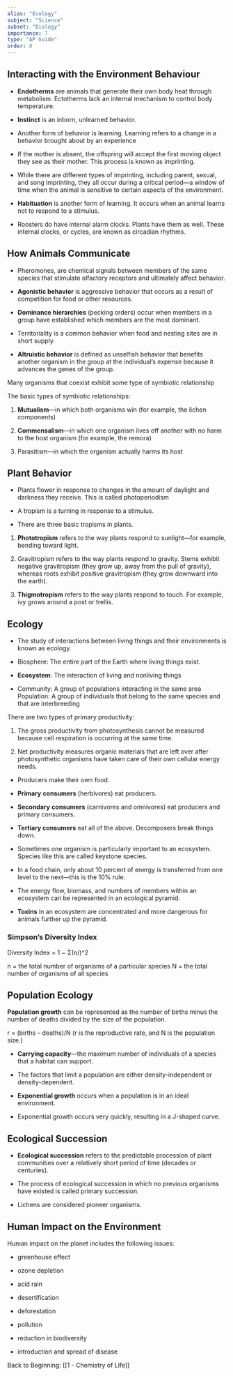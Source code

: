 ```yaml
---
alias: "Ecology"
subject: "Science"
subset: "Biology"
importance: 7
type: "AP Guide"
order: 8
---
```


## Interacting with the Environment Behaviour

- **Endotherms** are animals that generate their own body heat through metabolism. Ectotherms lack an internal mechanism to control body temperature.
    
- **Instinct** is an inborn, unlearned behavior.
    
- Another form of behavior is learning. Learning refers to a change in a behavior brought about by an experience
    
- If the mother is absent, the offspring will accept the first moving object they see as their mother. This process is known as imprinting.
    
- While there are different types of imprinting, including parent, sexual, and song imprinting, they all occur during a critical period—a window of time when the animal is sensitive to certain aspects of the environment.
    
- **Habituation** is another form of learning. It occurs when an animal learns not to respond to a stimulus.
    
- Roosters do have internal alarm clocks. Plants have them as well. These internal clocks, or cycles, are known as circadian rhythms.
    

## How Animals Communicate

- Pheromones, are chemical signals between members of the same species that stimulate olfactory receptors and ultimately affect behavior.
    
- **Agonistic behavior** is aggressive behavior that occurs as a result of competition for food or other resources.
    
- **Dominance hierarchies** (pecking orders) occur when members in a group have established which members are the most dominant.
    
- Territoriality is a common behavior when food and nesting sites are in short supply.
    
- **Altruistic behavior** is defined as unselfish behavior that benefits another organism in the group at the individual’s expense because it advances the genes of the group.
    

Many organisms that coexist exhibit some type of symbiotic relationship

The basic types of symbiotic relationships:

1. **Mutualism**—in which both organisms win (for example, the lichen components)
    
2. **Commensalism**—in which one organism lives off another with no harm to the host organism (for example, the remora)
    
3. Parasitism—in which the organism actually harms its host
    

## Plant Behavior

- Plants flower in response to changes in the amount of daylight and darkness they receive. This is called photoperiodism
    
- A tropism is a turning in response to a stimulus.
    
- There are three basic tropisms in plants.
    

1. **Phototropism** refers to the way plants respond to sunlight—for example, bending toward light.
    
2. Gravitropism refers to the way plants respond to gravity. Stems exhibit negative gravitropism (they grow up, away from the pull of gravity), whereas roots exhibit positive gravitropism (they grow downward into the earth).
    
3. **Thigmotropism** refers to the way plants respond to touch. For example, ivy grows around a post or trellis.
    

## Ecology

- The study of interactions between living things and their environments is known as ecology.
    
- Biosphere: The entire part of the Earth where living things exist.
    
- **Ecosystem**: The interaction of living and nonliving things
    
- Community: A group of populations interacting in the same area Population: A group of individuals that belong to the same species and that are interbreeding
    

There are two types of primary productivity:

1. The gross productivity from photosynthesis cannot be measured because cell respiration is occurring at the same time.
    
2. Net productivity measures organic materials that are left over after photosynthetic organisms have taken care of their own cellular energy needs.
    

- Producers make their own food.
    
- **Primary** **consumers** (herbivores) eat producers.
    
- **Secondary** **consumers** (carnivores and omnivores) eat producers and primary consumers.
    
- **Tertiary consumers** eat all of the above. Decomposers break things down.
    
- Sometimes one organism is particularly important to an ecosystem. Species like this are called keystone species.
    
- In a food chain, only about 10 percent of energy is transferred from one level to the next—this is the 10% rule.
    
- The energy flow, biomass, and numbers of members within an ecosystem can be represented in an ecological pyramid.
    
- **Toxins** in an ecosystem are concentrated and more dangerous for animals further up the pyramid.
    

### Simpson’s Diversity Index

Diversity Index = 1 − Σ(n/)^2

n = the total number of organisms of a particular species N = the total number of organisms of all species

## Population Ecology

**Population growth** can be represented as the number of births minus the number of deaths divided by the size of the population.

r = (births – deaths)/N (r is the reproductive rate, and N is the population size.)

- **Carrying capacity**—the maximum number of individuals of a species that a habitat can support.
    
- The factors that limit a population are either density-independent or density-dependent.
    
- **Exponential growth** occurs when a population is in an ideal environment.
    
- Exponential growth occurs very quickly, resulting in a J-shaped curve.
    

## Ecological Succession

- **Ecological succession** refers to the predictable procession of plant communities over a relatively short period of time (decades or centuries).
    
- The process of ecological succession in which no previous organisms have existed is called primary succession.
    
- Lichens are considered pioneer organisms.
    

## Human Impact on the Environment

Human impact on the planet includes the following issues:

- greenhouse effect
    
- ozone depletion
    
- acid rain
    
- desertification
    
- deforestation
    
- pollution
    
- reduction in biodiversity
    
- introduction and spread of disease

Back to Beginning: [[1 - Chemistry of Life]]